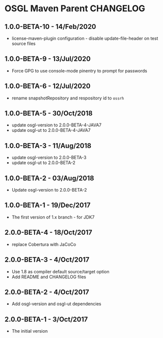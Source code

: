 # OSGL Maven Parent CHANGELOG

## 1.0.0-BETA-10 - 14/Feb/2020

* license-maven-plugin configuration - disable update-file-header on test source files

## 1.0.0-BETA-9  - 13/Jul/2020

* Force GPG to use console-mode pinentry to prompt for passwords

## 1.0.0-BETA-6 - 12/Jul/2020

* rename snapshotRepository and respository id to `ossrh`

## 1.0.0-BETA-5 - 30/Oct/2018

* update osgl-version to 2.0.0-BETA-4-JAVA7
* update osgl-ut to 2.0.0-BETA-4-JAVA7

## 1.0.0-BETA-3 - 11/Aug/2018

* update osgl-version to 2.0.0-BETA-3
* update osgl-ut to 2.0.0-BETA-2

## 1.0.0-BETA-2 - 03/Aug/2018

* Update osgl-version to 2.0.0-BETA-2

## 1.0.0-BETA-1 - 19/Dec/2017

* The first version of 1.x branch - for JDK7 

## 2.0.0-BETA-4 - 18/Oct/2017

* replace Cobertura with JaCoCo

## 2.0.0-BETA-3 - 4/Oct/2017

* Use 1.8 as compiler default source/target option
* Add README and CHANGELOG files

## 2.0.0-BETA-2 - 4/Oct/2017

* Add osgl-version and osgl-ut dependencies

## 2.0.0-BETA-1 - 3/Oct/2017

* The initial version 
